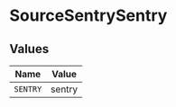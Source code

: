 # SourceSentrySentry


## Values

| Name     | Value    |
| -------- | -------- |
| `SENTRY` | sentry   |
